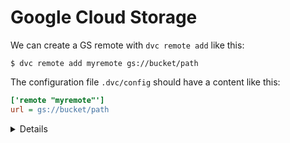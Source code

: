 # Google Cloud Storage

We can create a GS remote with `dvc remote add` like this:

```dvc
$ dvc remote add myremote gs://bucket/path
```

The configuration file `.dvc/config` should have a content like this:

```ini
['remote "myremote"']
url = gs://bucket/path
```

<details>

### Details: GS available options

- `projectname` - project name to use.

  ```dvc
  $ dvc remote modify myremote projectname myproject
  ```

- `url` - remote location URL.

  ```dvc
  $ dvc remote modify myremote url gs://bucket/remote
  ```

- `credentialpath` -
  [service account credentials](https://cloud.google.com/docs/authentication/production#obtaining_and_providing_service_account_credentials_manually).

  ```dvc
  $ dvc remote modify myremote \
        credentialpath /path/to/my/creds/[FILE_NAME].json
  ```

</details>
